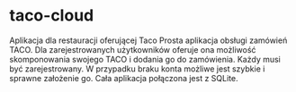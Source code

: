 # taco-cloud
Aplikacja dla restauracji oferującej Taco
Prosta aplikacja obsługi zamówień TACO. Dla zarejestrowanych użytkowników oferuje ona możliwość skomponowania swojego TACO i dodania go do zamówienia. 
Każdy musi być zarejestrowany. W przypadku braku konta możliwe jest szybkie i sprawne założenie go. 
Cała aplikacja połączona jest z SQLite. 
